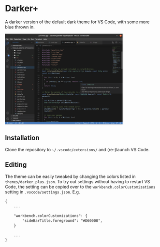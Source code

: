 # Darker+
A darker version of the default dark theme for VS Code, with some more blue thrown in.

<img src="https://raw.githubusercontent.com/prOttonicFusion/vscode-darker-plus/master/screenshot.png" alt="screenshot" height="300px">

## Installation
Clone the repository to `~/.vscode/extensions/` and (re-)launch VS Code.

## Editing
The theme can be easily tweaked by changing the colors listed in `themes/darker_plus.json`. To try out settings without having to restart VS Code, the setting can be copied over to the `workbench.colorCustomizations` setting in `.vscode/settings.json`. E.g.
```
{
    ...
    
    "workbench.colorCustomizations": {
        "sideBarTitle.foreground": "#D60000",
    }

    ...
}
```
